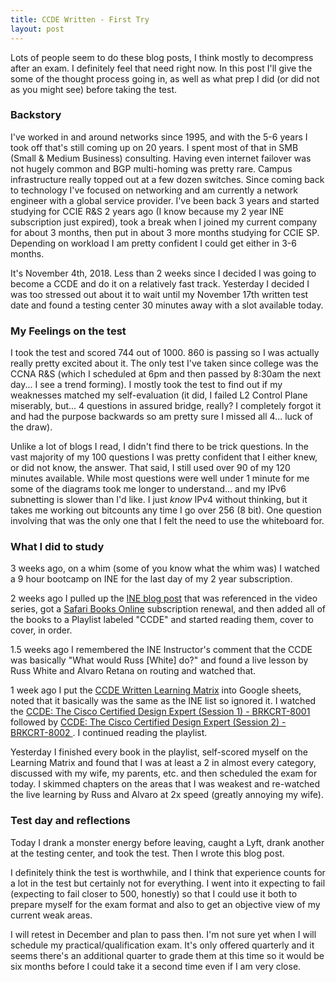 ```yaml
---
title: CCDE Written - First Try
layout: post
---
```

Lots of people seem to do these blog posts, I think mostly to decompress after an exam. I definitely feel that need right now. In this post I'll give the some of the thought process going in, as well as what prep I did (or did not as you might see) before taking the test.

<!--more-->

### Backstory
 I've worked in and around networks since 1995, and with the 5-6 years I took off that's still coming up on 20 years. I spent most of that in SMB (Small & Medium Business) consulting. Having even internet failover was not hugely common and BGP multi-homing was pretty rare. Campus infrastructure really topped out at a few dozen switches. Since coming back to technology I've focused on networking and am currently a network engineer with a global service provider. I've been back 3 years and started studying for CCIE R&S 2 years ago (I know because my 2 year INE subscription just expired), took a break when I joined my current company for about 3 months, then put in about 3 more months studying for CCIE SP. Depending on workload I am pretty confident I could get either in 3-6 months.

It's November 4th, 2018. Less than 2 weeks since I decided I was going to become a CCDE and do it on a relatively fast track. Yesterday I decided I was too stressed out about it to wait until my November 17th written test date and found a testing center 30 minutes away with a slot available today.

### My Feelings on the test
I took the test and scored 744 out of 1000. 860 is passing so I was actually really pretty excited about it. The only test I've taken since college was the CCNA R&S (which I scheduled at 6pm and then passed by 8:30am the next day... I see a trend forming). I mostly took the test to find out if my weaknesses matched my self-evaluation (it did, I failed L2 Control Plane miserably, but... 4 questions in assured bridge, really? I completely forgot it and had the purpose backwards so am pretty sure I missed all 4... luck of the draw).

Unlike a lot of blogs I read, I didn't find there to be trick questions. In the vast majority of my 100 questions I was pretty confident that I either knew, or did not know, the answer. That said, I still used over 90 of my 120 minutes available. While most questions were well under 1 minute for me some of the diagrams took me longer to understand... and my IPv6 subnetting is slower than I'd like. I just _know_ IPv4 without thinking, but it takes me working out bitcounts any time I go over 256 (8 bit). One question involving that was the only one that I felt the need to use the whiteboard for.

### What I did to study
3 weeks ago, on a whim (some of you know what the whim was) I watched a 9 hour bootcamp on INE for the last day of my 2 year subscription.

2 weeks ago I pulled up the [INE blog post](https://blog.ine.com/2010/09/26/ccde-practical-exam-recommended-reading) that was referenced in the video series, got a [Safari Books Online](safaribooksonline.com) subscription renewal, and then added all of the books to a Playlist labeled "CCDE" and started reading them, cover to cover, in order.

1.5 weeks ago I remembered the INE Instructor's comment that the CCDE was basically "What would Russ [White] do?" and found a live lesson by Russ White and Alvaro Retana on routing and watched that.

1 week ago I put the [CCDE Written Learning Matrix](https://learningcontent.cisco.com/cln_storage/text/cln/marketing/ccie-learning-matrix/CCDE-Written-Learning-Matrix.xlsx) into Google sheets, noted that it basically was the same as the INE list so ignored it. I watched the [CCDE: The Cisco Certified Design Expert (Session 1) - BRKCRT-8001](https://ciscolive.cisco.com/on-demand-library/?search=CCDE#/session/15355576267590012fTX) followed by [CCDE: The Cisco Certified Design Expert (Session 2) - BRKCRT-8002
](https://ciscolive.cisco.com/on-demand-library/?search=CCDE#/session/1535558162022001BCGs). I continued reading the playlist.

Yesterday I finished every book in the playlist, self-scored myself on the Learning Matrix and found that I was at least a 2 in almost every category, discussed with my wife, my parents, etc. and then scheduled the exam for today. I skimmed chapters on the areas that I was weakest and re-watched the live learning by Russ and Alvaro at 2x speed (greatly annoying my wife).

### Test day and reflections
Today I drank a monster energy before leaving, caught a Lyft, drank another at the testing center, and took the test. Then I wrote this blog post.

I definitely think the test is worthwhile, and I think that experience counts for a lot in the test but certainly not for everything. I went into it expecting to fail (expecting to fail closer to 500, honestly) so that I could use it both to prepare myself for the exam format and also to get an objective view of my current weak areas.

I will retest in December and plan to pass then. I'm not sure yet when I will schedule my practical/qualification exam. It's only offered quarterly and it seems there's an additional quarter to grade them at this time so it would be six months before I could take it a second time even if I am very close.